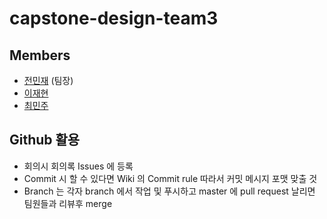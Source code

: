 # capstone-design-team3

## Members
- [전민재](https://github.com/Madb33) (팀장) 
- [이재현](https://github.com/greedy-hacker) 
- [최민주](https://github.com/minju412)

## Github 활용
- 회의시 회의록 Issues 에 등록
- Commit 시 할 수 있다면 Wiki 의 Commit rule 따라서 커밋 메시지 포맷 맞출 것
- Branch 는 각자 branch 에서 작업 및 푸시하고 master 에 pull request 날리면 팀원들과 리뷰후 merge

